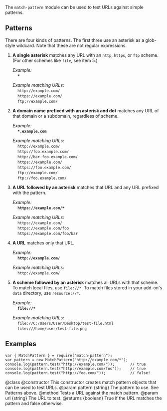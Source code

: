 The `match-pattern` module can be used to test URLs against simple patterns.


Patterns
--------

There are four kinds of patterns.  The first three use an asterisk as a
glob-style wildcard.  Note that these are not regular expressions.

1.   **A single asterisk** matches any URL with an `http`, `https`, or `ftp`
     scheme.  (For other schemes like `file`, see item 5.)

     *Example:*<br>
     &nbsp;&nbsp;&nbsp;&nbsp;**`*`**

     *Example matching URLs:*<br>
     &nbsp;&nbsp;&nbsp;&nbsp;`http://example.com/`<br>
     &nbsp;&nbsp;&nbsp;&nbsp;`https://example.com/`<br>
     &nbsp;&nbsp;&nbsp;&nbsp;`ftp://example.com/`

2.   **A domain name prefixed with an asterisk and dot** matches any URL of that
     domain or a subdomain, regardless of scheme.

     *Example:*<br>
     &nbsp;&nbsp;&nbsp;&nbsp;**`*.example.com`**

     *Example matching URLs:*<br>
     &nbsp;&nbsp;&nbsp;&nbsp;`http://example.com/`<br>
     &nbsp;&nbsp;&nbsp;&nbsp;`http://foo.example.com/`<br>
     &nbsp;&nbsp;&nbsp;&nbsp;`http://bar.foo.example.com/`<br>
     &nbsp;&nbsp;&nbsp;&nbsp;`https://example.com/`<br>
     &nbsp;&nbsp;&nbsp;&nbsp;`https://foo.example.com/`<br>
     &nbsp;&nbsp;&nbsp;&nbsp;`ftp://example.com/`<br>
     &nbsp;&nbsp;&nbsp;&nbsp;`ftp://foo.example.com/`

3.   **A URL followed by an asterisk** matches that URL and any URL prefixed
     with the pattern.

     *Example:*<br>
     &nbsp;&nbsp;&nbsp;&nbsp;**`https://example.com/*`**

     *Example matching URLs:*<br>
     &nbsp;&nbsp;&nbsp;&nbsp;`https://example.com/`<br>
     &nbsp;&nbsp;&nbsp;&nbsp;`https://example.com/foo`<br>
     &nbsp;&nbsp;&nbsp;&nbsp;`https://example.com/foo/bar`

4.   **A URL** matches only that URL.

     *Example:*<br>
     &nbsp;&nbsp;&nbsp;&nbsp;**`http://example.com/`**

     *Example matching URLs:*<br>
     &nbsp;&nbsp;&nbsp;&nbsp;`http://example.com/`

5.   **A scheme followed by an asterisk** matches all URLs with that scheme.  To
     match local files, use `file://*`.  To match files stored in your add-on's
     `data` directory, use `resource://*`.

     *Example:*<br>
     &nbsp;&nbsp;&nbsp;&nbsp;**`file://*`**

     *Example matching URLs:*<br>
     &nbsp;&nbsp;&nbsp;&nbsp;`file://C:/Users/User/Desktop/test-file.html`<br>
     &nbsp;&nbsp;&nbsp;&nbsp;`file:///home/user/test-file.png`<br>

Examples
--------

    var { MatchPattern } = require("match-pattern");
    var pattern = new MatchPattern("http://example.com/*");
    console.log(pattern.test("http://example.com/"));       // true
    console.log(pattern.test("http://example.com/foo"));    // true
    console.log(pattern.test("http://foo.com/"));           // false!

<api name="MatchPattern">
@class
<api name="MatchPattern">
@constructor
  This constructor creates match pattern objects that can be used to test URLs.
@param pattern {string}
  The pattern to use.  See Patterns above.
</api>

<api name="test">
@method
  Tests a URL against the match pattern.
@param url {string}
  The URL to test.
@returns {boolean}
  True if the URL matches the pattern and false otherwise.
</api>
</api>
